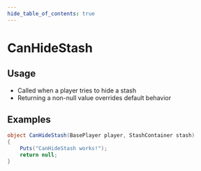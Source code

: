 ```yaml
---
hide_table_of_contents: true
---
```


# CanHideStash

## Usage

* Called when a player tries to hide a stash
* Returning a non-null value overrides default behavior

## Examples

```csharp title=""
object CanHideStash(BasePlayer player, StashContainer stash)
{
    Puts("CanHideStash works!");
    return null;
}
```

